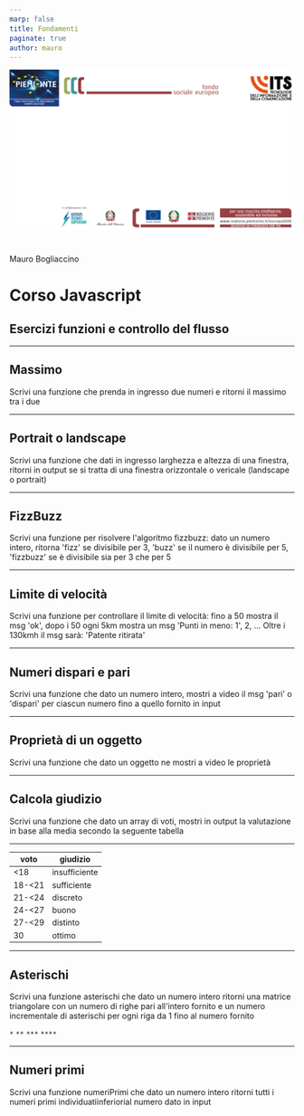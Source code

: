 ```yaml
---
marp: false
title: Fondamenti
paginate: true
author: mauro
---
```


![bg](./ITS_BG_Slide.jpg)

#

Mauro Bogliaccino

# Corso Javascript

## Esercizi funzioni e controllo del flusso

---

## Massimo

Scrivi una funzione che prenda in ingresso due numeri e ritorni il massimo tra i due

---

## Portrait o landscape

Scrivi una funzione che dati in ingresso larghezza e altezza di una finestra, ritorni in output se si tratta di una finestra orizzontale o vericale (landscape o portrait) 

---

## FizzBuzz

Scrivi una funzione per risolvere l'algoritmo fizzbuzz: dato un numero intero, ritorna 'fizz' se divisibile per 3, 'buzz' se il numero è divisibile per 5, 'fizzbuzz' se è divisibile sia per 3 che per 5

---

## Limite di velocità

Scrivi una funzione per controllare il limite di velocità: fino a 50 mostra il msg 'ok', dopo i 50 ogni 5km mostra un msg 'Punti in meno: 1', 2, ... Oltre i 130kmh il msg sarà: 'Patente ritirata'

---

## Numeri dispari e pari

Scrivi una funzione che dato un numero intero, mostri a video il msg 'pari' o 'dispari' per ciascun numero fino a quello fornito in input

---

## Proprietà di un oggetto

Scrivi una funzione che dato un oggetto ne mostri a video le proprietà

---

## Calcola giudizio

Scrivi una funzione che dato un array di voti, mostri in output  la valutazione in base alla media secondo la seguente tabella

---

voto|giudizio
---|---
<18|insufficiente
18-<21|sufficiente
21-<24|discreto
24-<27|buono
27-<29|distinto
30|ottimo

---

## Asterischi

Scrivi una funzione asterischi che dato un numero intero ritorni una matrice triangolare con un numero di righe pari all'intero fornito e un numero incrementale di asterischi per ogni riga da 1 fino al numero fornito

`*`
`**`
`***`
`****`

---

## Numeri primi

Scrivi una funzione numeriPrimi che dato un numero intero ritorni tutti i numeri primi individuatiinferiorial numero dato in input
